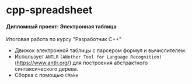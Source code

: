 # cpp-spreadsheet
#### Дипломный проект: Электронная таблица
Итоговая работа по курсу "Разработчик C++"
- Движок электронной таблицы с парсером формул и вычислителем.
- Использует `ANTLR` `(ANother Tool for Language Recognition)` (https://www.antlr.org/) для построения абстрактного синтаксического дерева.
- Сборка с помощью `CMake`
